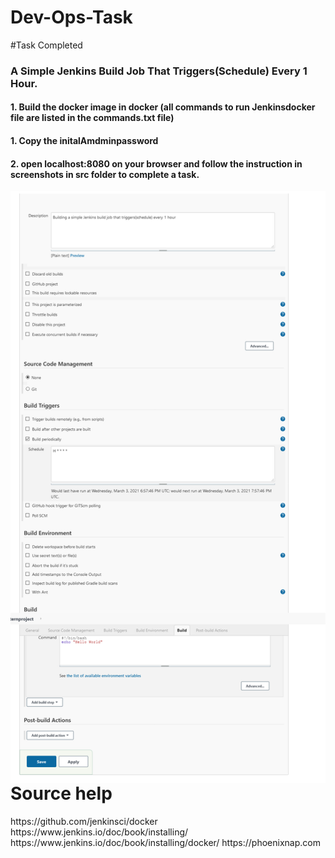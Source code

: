 # Dev-Ops-Task
#Task Completed
###  A Simple Jenkins Build Job That Triggers(Schedule) Every 1 Hour.
#### 1. Build the docker image in docker  (all commands to run Jenkinsdocker file  are listed in the commands.txt file)
#### 1. Copy the initalAmdminpassword 
#### 2. open localhost:8080 on your browser and follow the instruction in screenshots in src folder to complete a task.

<img align="left" src="src/4.png"/><br />
# Source help
<p>
https://github.com/jenkinsci/docker <br/ >
https://www.jenkins.io/doc/book/installing/
https://www.jenkins.io/doc/book/installing/docker/
https://phoenixnap.com
</P>




